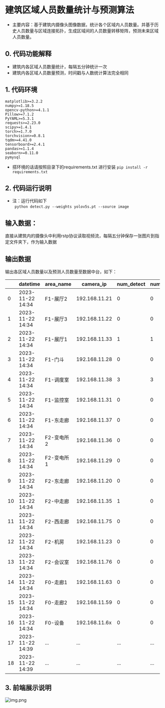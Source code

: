 # **建筑区域人员数量统计与预测算法**
- 主要内容：基于建筑内摄像头图像数据，统计各个区域内人员数量。并基于历史人员数量与区域连接拓扑，生成区域间的人员数量转移矩阵，预测未来区域人员数量。

## **0. 代码功能解释**
- 建筑内各区域人员数量统计，每隔五分钟统计一次
- 建筑内各区域人员数量预测，时间戳与人数统计算法完全相同

## **1. 代码环境**
 
```
matplotlib>=3.2.2
numpy>=1.18.5
opencv-python>=4.1.1
Pillow>=7.1.2
PyYAML>=5.3.1
requests>=2.23.0
scipy>=1.4.1
torch>=1.7.0
torchvision>=0.8.1
tqdm>=4.41.0
tensorboard>=2.4.1
pandas>=1.1.4
seaborn>=0.11.0
pymysql
```

- 搭环境的话请按照目录下的requirements.txt 进行安装
```pip install -r requirements.txt```

## **2. 代码运行说明**
- 注：运行代码如下   
``` python detect.py --weights yolov5s.pt --source image```   

## 输入数据：
直接从建筑内的摄像头中利用rstp协议读取视频流，每隔五分钟保存一张图片到指定文件夹下，作为输入数据

## 输出数据
输出各区域人员数量以及预测人员数量至数据中台，如下：
  
|    | datetime         | area\_name | camera\_ip    | num\_detect | num\_predict |
| -- |------------------|--------|---------------|-------------|--------------|
| 0  | 2023-11-22 14:34 | F1-展厅2 | 192.168.11.21 | 0           | 0            |
| 1  | 2023-11-22 14:34 | F1-展厅3 | 192.168.11.22 | 0           | 0            |
| 2  | 2023-11-22 14:34 | F1-展厅1 | 192.168.11.33 | 1           | 1            |
| 3  | 2023-11-22 14:34 | F1-门斗  | 192.168.11.28 | 0           | 0            |
| 4  | 2023-11-22 14:34 | F1-调度室 | 192.168.11.38 | 3           | 3            |
| 5  | 2023-11-22 14:34 | F1-监控室 | 192.168.11.31 | 0           | 0            |
| 6  | 2023-11-22 14:34 | F1-东走廊 | 192.168.11.37 | 0           | 0            |
| 7  | 2023-11-22 14:34 | F2-变电所2 | 192.168.11.36 | 0           | 0            |
| 8  | 2023-11-22 14:34 | F2-变电所1 | 192.168.11.29 | 0           | 0            |
| 9  | 2023-11-22 14:34 | F2-东走廊 | 192.168.11.20 | 0           | 0            |
| 10 | 2023-11-22 14:34 | F2-中走廊 | 192.168.11.35 | 1           | 0            |
| 11 | 2023-11-22 14:34 | F2-西走廊 | 192.168.11.75 | 0           | 0            |
| 12 | 2023-11-22 14:34 | F2-机房  | 192.168.11.23 | 0           | 0            |
| 13 | 2023-11-22 14:34 | F2-会议室 | 192.168.11.76 | 0           | 0            |
| 14 | 2023-11-22 14:34 | F0-走廊1 | 192.168.11.63 | 0           | 0            |
| 15 | 2023-11-22 14:34 | F0-走廊2 | 192.168.11.59 | 0           | 0            |
| 16 | 2023-11-22 14:34 | F0-设备  | 192.168.11.6x | 0           | 0            |
| 17 | 2023-11-22 14:39 | ...    | ...           | ...         | ...          |
| 18 | 2023-11-22 14:39 | ...    | ...           | ...         | ...          |

## **3. 前端展示说明**
![img.png](img.png)